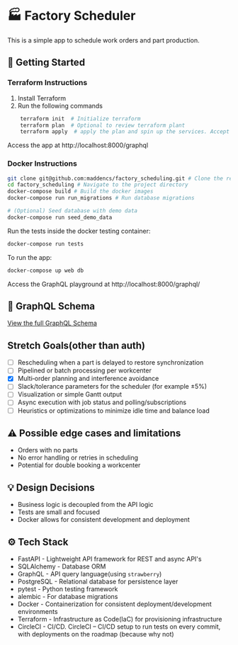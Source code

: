 # 🏭 Factory Scheduler
This is a simple app to schedule work orders and part production.


## 🚀 Getting Started
### Terraform Instructions
1. Install Terraform
2. Run the following commands
```bash
    terraform init  # Initialize terraform
    terraform plan  # Optional to review terraform plant
    terraform apply  # apply the plan and spin up the services. Accept with "yes" when prompted
```
Access the app at http://localhost:8000/graphql

### Docker Instructions
```bash
git clone git@github.com:maddencs/factory_scheduling.git # Clone the repo
cd factory_scheduling # Navigate to the project directory
docker-compose build # Build the docker images
docker-compose run run_migrations # Run database migrations

# (Optional) Seed database with demo data
docker-compose run seed_demo_data
````

Run the tests inside the docker testing container:

```bash
docker-compose run tests
```

To run the app:
```bash
docker-compose up web db
```
Access the GraphQL playground at http://localhost:8000/graphql/

## 🤖 GraphQL Schema
 [View the full GraphQL Schema](./schema.graphql)

## Stretch Goals(other than auth)

- [ ] Rescheduling when a part is delayed to restore synchronization
- [ ] Pipelined or batch processing per workcenter
- [X] Multi‑order planning and interference avoidance
- [ ] Slack/tolerance parameters for the scheduler (for example ±5%)
- [ ] Visualization or simple Gantt output
- [ ] Async execution with job status and polling/subscriptions
- [ ] Heuristics or optimizations to minimize idle time and balance load

## ⚠️ Possible edge cases and limitations
- Orders with no parts
- No error handling or retries in scheduling
- Potential for double booking a workcenter

## 💡 Design Decisions
- Business logic is decoupled from the API logic
- Tests are small and focused
- Docker allows for consistent development and deployment

## ⚙️ Tech Stack
- FastAPI - Lightweight API framework for REST and async API's
- SQLAlchemy - Database ORM
- GraphQL - API query language(using `strawberry`)
- PostgreSQL - Relational database for persistence layer
- pytest - Python testing framework
- alembic - For database migrations
- Docker - Containerization for consistent deployment/development environments
- Terraform - Infrastructure as Code(IaC) for provisioning infrastructure
- CircleCI - CI/CD. CircleCI – CI/CD setup to run tests on every commit, with deployments on the roadmap (because why not)